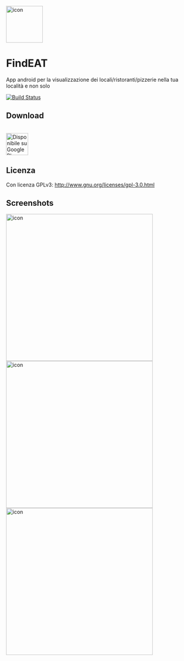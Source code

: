 <a><img src='https://s26.postimg.cc/aij61o0wp/ic_launcher-web.png' alt='icon' height='100'/></a>

# FindEAT
App android per la visualizzazione dei locali/ristoranti/pizzerie nella tua località e non solo

[![Build Status][travis-image]][travis-url]

## Download
<br /><a href='https://play.google.com/store/apps/details?id=com.fast0n.findeat'><img alt='Disponibile su Google Play' src='https://play.google.com/intl/en_us/badges/images/generic/it_badge_web_generic.png' height='60' /></a><br />


## Licenza
Con licenza GPLv3: http://www.gnu.org/licenses/gpl-3.0.html

## Screenshots
<a><img src='https://s26.postimg.cc/5jvnn54tl/image.png' height='400' alt='icon'/></a><a><img src='https://s26.postimg.cc/5jvnn5cjd/image.png' height='400' alt='icon'/></a><a><img src='https://s26.postimg.cc/xjzr7fnpl/image.png' height='400' alt='icon'/></a>

<!-- Markdown link & img dfn's -->
[travis-image]: https://travis-ci.org/Fast0n/WifiView.svg?branch=master
[travis-url]: https://travis-ci.org/Fast0n/WifiView
